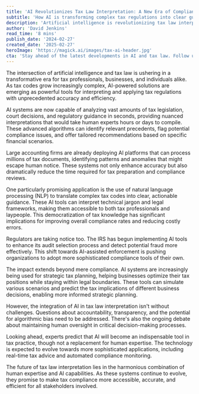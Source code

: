 ```yaml
---
title: 'AI Revolutionizes Tax Law Interpretation: A New Era of Compliance'
subtitle: 'How AI is transforming complex tax regulations into clear guidance'
description: 'Artificial intelligence is revolutionizing tax law interpretation, offering powerful tools for analyzing complex regulations and improving compliance. From AI-powered document analysis to automated guidance systems, these technologies are transforming how businesses and professionals navigate tax obligations while enhancing accuracy and efficiency.'
author: 'David Jenkins'
read_time: '8 mins'
publish_date: '2024-02-27'
created_date: '2025-02-27'
heroImage: 'https://magick.ai/images/tax-ai-header.jpg'
cta: 'Stay ahead of the latest developments in AI and tax law. Follow us on LinkedIn for expert insights and analysis that can help your organization navigate this rapidly evolving landscape.'
---
```


The intersection of artificial intelligence and tax law is ushering in a transformative era for tax professionals, businesses, and individuals alike. As tax codes grow increasingly complex, AI-powered solutions are emerging as powerful tools for interpreting and applying tax regulations with unprecedented accuracy and efficiency.

AI systems are now capable of analyzing vast amounts of tax legislation, court decisions, and regulatory guidance in seconds, providing nuanced interpretations that would take human experts hours or days to compile. These advanced algorithms can identify relevant precedents, flag potential compliance issues, and offer tailored recommendations based on specific financial scenarios.

Large accounting firms are already deploying AI platforms that can process millions of tax documents, identifying patterns and anomalies that might escape human notice. These systems not only enhance accuracy but also dramatically reduce the time required for tax preparation and compliance reviews.

One particularly promising application is the use of natural language processing (NLP) to translate complex tax codes into clear, actionable guidance. These AI tools can interpret technical jargon and legal frameworks, making them accessible to both tax professionals and laypeople. This democratization of tax knowledge has significant implications for improving overall compliance rates and reducing costly errors.

Regulators are taking notice too. The IRS has begun implementing AI tools to enhance its audit selection process and detect potential fraud more effectively. This shift towards AI-assisted enforcement is pushing organizations to adopt more sophisticated compliance tools of their own.

The impact extends beyond mere compliance. AI systems are increasingly being used for strategic tax planning, helping businesses optimize their tax positions while staying within legal boundaries. These tools can simulate various scenarios and predict the tax implications of different business decisions, enabling more informed strategic planning.

However, the integration of AI in tax law interpretation isn't without challenges. Questions about accountability, transparency, and the potential for algorithmic bias need to be addressed. There's also the ongoing debate about maintaining human oversight in critical decision-making processes.

Looking ahead, experts predict that AI will become an indispensable tool in tax practice, though not a replacement for human expertise. The technology is expected to evolve towards more sophisticated applications, including real-time tax advice and automated compliance monitoring.

The future of tax law interpretation lies in the harmonious combination of human expertise and AI capabilities. As these systems continue to evolve, they promise to make tax compliance more accessible, accurate, and efficient for all stakeholders involved.